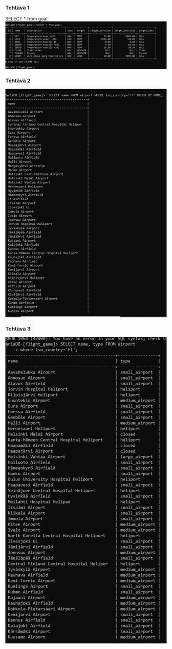 ### Tehtävä 1
SELECT * from goal;
![kuva](./ruudunkappaukset/teht1.1.png)
### Tehtävä 2
![kuva](./ruudunkappaukset/Namit%20akkos.png)
### Tehtävä 3
![kuva](./ruudunkappaukset/name,type%20.png)
